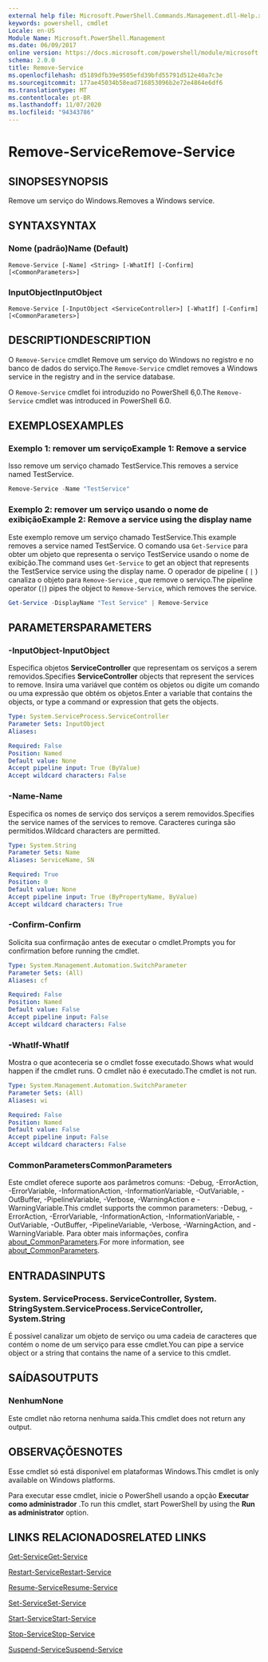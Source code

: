 ```yaml
---
external help file: Microsoft.PowerShell.Commands.Management.dll-Help.xml
keywords: powershell, cmdlet
Locale: en-US
Module Name: Microsoft.PowerShell.Management
ms.date: 06/09/2017
online version: https://docs.microsoft.com/powershell/module/microsoft.powershell.management/remove-service?view=powershell-6&WT.mc_id=ps-gethelp
schema: 2.0.0
title: Remove-Service
ms.openlocfilehash: d5189dfb39e9505efd39bfd55791d512e40a7c3e
ms.sourcegitcommit: 177ae45034b58ead716853096b2e72e4864e6df6
ms.translationtype: MT
ms.contentlocale: pt-BR
ms.lasthandoff: 11/07/2020
ms.locfileid: "94343786"
---
```

# <span data-ttu-id="1c15d-103">Remove-Service</span><span class="sxs-lookup"><span data-stu-id="1c15d-103">Remove-Service</span></span>

## <span data-ttu-id="1c15d-104">SINOPSE</span><span class="sxs-lookup"><span data-stu-id="1c15d-104">SYNOPSIS</span></span>
<span data-ttu-id="1c15d-105">Remove um serviço do Windows.</span><span class="sxs-lookup"><span data-stu-id="1c15d-105">Removes a Windows service.</span></span>

## <span data-ttu-id="1c15d-106">SYNTAX</span><span class="sxs-lookup"><span data-stu-id="1c15d-106">SYNTAX</span></span>

### <span data-ttu-id="1c15d-107">Nome (padrão)</span><span class="sxs-lookup"><span data-stu-id="1c15d-107">Name (Default)</span></span>

```
Remove-Service [-Name] <String> [-WhatIf] [-Confirm] [<CommonParameters>]
```

### <span data-ttu-id="1c15d-108">InputObject</span><span class="sxs-lookup"><span data-stu-id="1c15d-108">InputObject</span></span>

```
Remove-Service [-InputObject <ServiceController>] [-WhatIf] [-Confirm] [<CommonParameters>]
```

## <span data-ttu-id="1c15d-109">DESCRIPTION</span><span class="sxs-lookup"><span data-stu-id="1c15d-109">DESCRIPTION</span></span>

<span data-ttu-id="1c15d-110">O `Remove-Service` cmdlet Remove um serviço do Windows no registro e no banco de dados do serviço.</span><span class="sxs-lookup"><span data-stu-id="1c15d-110">The `Remove-Service` cmdlet removes a Windows service in the registry and in the service database.</span></span>

<span data-ttu-id="1c15d-111">O `Remove-Service` cmdlet foi introduzido no PowerShell 6,0.</span><span class="sxs-lookup"><span data-stu-id="1c15d-111">The `Remove-Service` cmdlet was introduced in PowerShell 6.0.</span></span>

## <span data-ttu-id="1c15d-112">EXEMPLOS</span><span class="sxs-lookup"><span data-stu-id="1c15d-112">EXAMPLES</span></span>

### <span data-ttu-id="1c15d-113">Exemplo 1: remover um serviço</span><span class="sxs-lookup"><span data-stu-id="1c15d-113">Example 1: Remove a service</span></span>

<span data-ttu-id="1c15d-114">Isso remove um serviço chamado TestService.</span><span class="sxs-lookup"><span data-stu-id="1c15d-114">This removes a service named TestService.</span></span>

```powershell
Remove-Service -Name "TestService"
```

### <span data-ttu-id="1c15d-115">Exemplo 2: remover um serviço usando o nome de exibição</span><span class="sxs-lookup"><span data-stu-id="1c15d-115">Example 2: Remove a service using the display name</span></span>

<span data-ttu-id="1c15d-116">Este exemplo remove um serviço chamado TestService.</span><span class="sxs-lookup"><span data-stu-id="1c15d-116">This example removes a service named TestService.</span></span> <span data-ttu-id="1c15d-117">O comando usa `Get-Service` para obter um objeto que representa o serviço TestService usando o nome de exibição.</span><span class="sxs-lookup"><span data-stu-id="1c15d-117">The command uses `Get-Service` to get an object that represents the TestService service using the display name.</span></span> <span data-ttu-id="1c15d-118">O operador de pipeline ( `|` ) canaliza o objeto para `Remove-Service` , que remove o serviço.</span><span class="sxs-lookup"><span data-stu-id="1c15d-118">The pipeline operator (`|`) pipes the object to `Remove-Service`, which removes the service.</span></span>

```powershell
Get-Service -DisplayName "Test Service" | Remove-Service
```

## <span data-ttu-id="1c15d-119">PARAMETERS</span><span class="sxs-lookup"><span data-stu-id="1c15d-119">PARAMETERS</span></span>

### <span data-ttu-id="1c15d-120">-InputObject</span><span class="sxs-lookup"><span data-stu-id="1c15d-120">-InputObject</span></span>

<span data-ttu-id="1c15d-121">Especifica objetos **ServiceController** que representam os serviços a serem removidos.</span><span class="sxs-lookup"><span data-stu-id="1c15d-121">Specifies **ServiceController** objects that represent the services to remove.</span></span> <span data-ttu-id="1c15d-122">Insira uma variável que contém os objetos ou digite um comando ou uma expressão que obtém os objetos.</span><span class="sxs-lookup"><span data-stu-id="1c15d-122">Enter a variable that contains the objects, or type a command or expression that gets the objects.</span></span>

```yaml
Type: System.ServiceProcess.ServiceController
Parameter Sets: InputObject
Aliases:

Required: False
Position: Named
Default value: None
Accept pipeline input: True (ByValue)
Accept wildcard characters: False
```

### <span data-ttu-id="1c15d-123">-Name</span><span class="sxs-lookup"><span data-stu-id="1c15d-123">-Name</span></span>

<span data-ttu-id="1c15d-124">Especifica os nomes de serviço dos serviços a serem removidos.</span><span class="sxs-lookup"><span data-stu-id="1c15d-124">Specifies the service names of the services to remove.</span></span> <span data-ttu-id="1c15d-125">Caracteres curinga são permitidos.</span><span class="sxs-lookup"><span data-stu-id="1c15d-125">Wildcard characters are permitted.</span></span>

```yaml
Type: System.String
Parameter Sets: Name
Aliases: ServiceName, SN

Required: True
Position: 0
Default value: None
Accept pipeline input: True (ByPropertyName, ByValue)
Accept wildcard characters: True
```

### <span data-ttu-id="1c15d-126">-Confirm</span><span class="sxs-lookup"><span data-stu-id="1c15d-126">-Confirm</span></span>

<span data-ttu-id="1c15d-127">Solicita sua confirmação antes de executar o cmdlet.</span><span class="sxs-lookup"><span data-stu-id="1c15d-127">Prompts you for confirmation before running the cmdlet.</span></span>

```yaml
Type: System.Management.Automation.SwitchParameter
Parameter Sets: (All)
Aliases: cf

Required: False
Position: Named
Default value: False
Accept pipeline input: False
Accept wildcard characters: False
```

### <span data-ttu-id="1c15d-128">-WhatIf</span><span class="sxs-lookup"><span data-stu-id="1c15d-128">-WhatIf</span></span>

<span data-ttu-id="1c15d-129">Mostra o que aconteceria se o cmdlet fosse executado.</span><span class="sxs-lookup"><span data-stu-id="1c15d-129">Shows what would happen if the cmdlet runs.</span></span> <span data-ttu-id="1c15d-130">O cmdlet não é executado.</span><span class="sxs-lookup"><span data-stu-id="1c15d-130">The cmdlet is not run.</span></span>

```yaml
Type: System.Management.Automation.SwitchParameter
Parameter Sets: (All)
Aliases: wi

Required: False
Position: Named
Default value: False
Accept pipeline input: False
Accept wildcard characters: False
```

### <span data-ttu-id="1c15d-131">CommonParameters</span><span class="sxs-lookup"><span data-stu-id="1c15d-131">CommonParameters</span></span>

<span data-ttu-id="1c15d-132">Este cmdlet oferece suporte aos parâmetros comuns: -Debug, -ErrorAction, -ErrorVariable, -InformationAction, -InformationVariable, -OutVariable, -OutBuffer, -PipelineVariable, -Verbose, -WarningAction e -WarningVariable.</span><span class="sxs-lookup"><span data-stu-id="1c15d-132">This cmdlet supports the common parameters: -Debug, -ErrorAction, -ErrorVariable, -InformationAction, -InformationVariable, -OutVariable, -OutBuffer, -PipelineVariable, -Verbose, -WarningAction, and -WarningVariable.</span></span> <span data-ttu-id="1c15d-133">Para obter mais informações, confira [about_CommonParameters](https://go.microsoft.com/fwlink/?LinkID=113216).</span><span class="sxs-lookup"><span data-stu-id="1c15d-133">For more information, see [about_CommonParameters](https://go.microsoft.com/fwlink/?LinkID=113216).</span></span>

## <span data-ttu-id="1c15d-134">ENTRADAS</span><span class="sxs-lookup"><span data-stu-id="1c15d-134">INPUTS</span></span>

### <span data-ttu-id="1c15d-135">System. ServiceProcess. ServiceController, System. String</span><span class="sxs-lookup"><span data-stu-id="1c15d-135">System.ServiceProcess.ServiceController, System.String</span></span>

<span data-ttu-id="1c15d-136">É possível canalizar um objeto de serviço ou uma cadeia de caracteres que contém o nome de um serviço para esse cmdlet.</span><span class="sxs-lookup"><span data-stu-id="1c15d-136">You can pipe a service object or a string that contains the name of a service to this cmdlet.</span></span>

## <span data-ttu-id="1c15d-137">SAÍDAS</span><span class="sxs-lookup"><span data-stu-id="1c15d-137">OUTPUTS</span></span>

### <span data-ttu-id="1c15d-138">Nenhum</span><span class="sxs-lookup"><span data-stu-id="1c15d-138">None</span></span>

<span data-ttu-id="1c15d-139">Este cmdlet não retorna nenhuma saída.</span><span class="sxs-lookup"><span data-stu-id="1c15d-139">This cmdlet does not return any output.</span></span>

## <span data-ttu-id="1c15d-140">OBSERVAÇÕES</span><span class="sxs-lookup"><span data-stu-id="1c15d-140">NOTES</span></span>

<span data-ttu-id="1c15d-141">Esse cmdlet só está disponível em plataformas Windows.</span><span class="sxs-lookup"><span data-stu-id="1c15d-141">This cmdlet is only available on Windows platforms.</span></span>

<span data-ttu-id="1c15d-142">Para executar esse cmdlet, inicie o PowerShell usando a opção **Executar como administrador** .</span><span class="sxs-lookup"><span data-stu-id="1c15d-142">To run this cmdlet, start PowerShell by using the **Run as administrator** option.</span></span>

## <span data-ttu-id="1c15d-143">LINKS RELACIONADOS</span><span class="sxs-lookup"><span data-stu-id="1c15d-143">RELATED LINKS</span></span>

[<span data-ttu-id="1c15d-144">Get-Service</span><span class="sxs-lookup"><span data-stu-id="1c15d-144">Get-Service</span></span>](Get-Service.md)

[<span data-ttu-id="1c15d-145">Restart-Service</span><span class="sxs-lookup"><span data-stu-id="1c15d-145">Restart-Service</span></span>](Restart-Service.md)

[<span data-ttu-id="1c15d-146">Resume-Service</span><span class="sxs-lookup"><span data-stu-id="1c15d-146">Resume-Service</span></span>](Resume-Service.md)

[<span data-ttu-id="1c15d-147">Set-Service</span><span class="sxs-lookup"><span data-stu-id="1c15d-147">Set-Service</span></span>](Set-Service.md)

[<span data-ttu-id="1c15d-148">Start-Service</span><span class="sxs-lookup"><span data-stu-id="1c15d-148">Start-Service</span></span>](Start-Service.md)

[<span data-ttu-id="1c15d-149">Stop-Service</span><span class="sxs-lookup"><span data-stu-id="1c15d-149">Stop-Service</span></span>](Stop-Service.md)

[<span data-ttu-id="1c15d-150">Suspend-Service</span><span class="sxs-lookup"><span data-stu-id="1c15d-150">Suspend-Service</span></span>](Suspend-Service.md)
